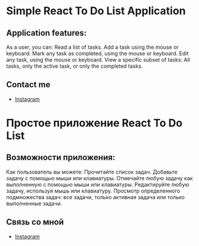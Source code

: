 # Simple React To Do List Application
## Application features:
As a user, you can:
Read a list of tasks.
Add a task using the mouse or keyboard.
Mark any task as completed, using the mouse or keyboard.
Edit any task, using the mouse or keyboard.
View a specific subset of tasks: All tasks, only the active task, or only the completed tasks.

## Contact me
- [Instagram](https://www.instagram.com/ogkkk.exe/)


# Простое приложение React To Do List
## Возможности приложения:
Как пользователь вы можете:
Прочитайте список задач.
Добавьте задачу с помощью мыши или клавиатуры.
Отмечайте любую задачу как выполненную с помощью мыши или клавиатуры.
Редактируйте любую задачу, используя мышь или клавиатуру.
Просмотр определенного подмножества задач: все задачи, только активная задача или только выполненные задачи.

## Связь со мной
- [Instagram](https://www.instagram.com/ogkkk.exe/)
